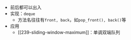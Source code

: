 - 前后都可以出入
- 实现：`deque`
  - 方法名往往有`front, back`，如`pop_front(), back()`等
- 应用
  - [[239-sliding-window-maximum]]：单调双端队列